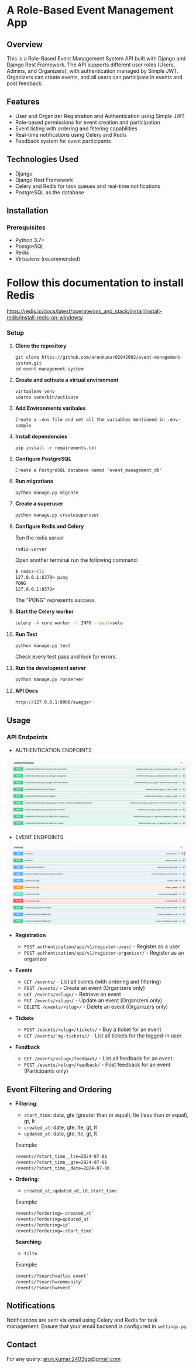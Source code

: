 # A Role-Based Event Management App

## Overview

This is a Role-Based Event Management System API built with Django and Django Rest Framework.
The API supports different user roles (Users, Admins, and Organizers), with authentication managed by Simple JWT.
Organizers can create events, and all users can participate in events and post feedback.

## Features

- User and Organizer Registration and Authentication using Simple JWT
- Role-based permissions for event creation and participation
- Event listing with ordering and filtering capabilities
- Real-time notifications using Celery and Redis
- Feedback system for event participants

## Technologies Used

- Django
- Django Rest Framework
- Celery and Redis for task queues and real-time notifications
- PostgreSQL as the database

## Installation

### Prerequisites

- Python 3.7+
- PostgreSQL
- Redis
- Virtualenv (recommended)

# Follow this documentation to install Redis
<a href="https://redis.io/docs/latest/operate/oss_and_stack/install/install-redis/install-redis-on-windows/">https://redis.io/docs/latest/operate/oss_and_stack/install/install-redis/install-redis-on-windows/</a>

### Setup

1. **Clone the repository**
    ```
    git clone https://github.com/arunkumar02042002/event-management-system.git
    cd event-management-system
    ```

2. **Create and activate a virtual environment**
    ```
    virtualenv venv
    source venv/bin/activate
    ```

3. **Add Environments varibales**
    ```
    Create a .env file and set all the variables mentioned in .env-sample
    ```

4. **Install dependencies**
    ```
    pip install -r requirements.txt
    ```

5. **Configure PostgreSQL**

    ```
    Create a PostgreSQL database named 'event_management_db'
    ```

6. **Run migrations**
    ```sh
    python manage.py migrate
    ```

7. **Create a superuser**
    ```sh
    python manage.py createsuperuser
    ```

8. **Configure Redis and Celery**

    Run the redis server
    ```
    redis-server
    ```

    Open another terminal run the following command:
    ```
    $ redis-cli
    127.0.0.1:6379> ping
    PONG
    127.0.0.1:6379>
    ```

    The "PONG" represents success.

9. **Start the Celery worker**
    ```sh
    celery -A core worker -l INFO --pool=solo
    ```

10. **Run Test**
    ```
    python manage.py test
    ```
    Check every test pass and look for errors.

11. **Run the development server**
    ```sh
    python manage.py runserver
    ```
12. **API Docs**
    ```sh
    http://127.0.0.1:8000/swagger
    ```

## Usage

### API Endpoints

- AUTHENTICATION ENDPOINTS

![AUTHENTICATION ENDPOINTS](readme_images/image.png)

- EVENT ENDPOINTS

![EVENT ENDPOINTS](readme_images/image-1.png)



- **Registration**
  - `POST authentication/api/v1/register-user/` - Register as a user
  - `POST authentication/api/v1/register-organizer/` - Register as an organizer

- **Events**
  - `GET /events/` - List all events (with ordering and filtering)
  - `POST /events/` - Create an event (Organizers only)
  - `GET /events/<slug>/` - Retrieve an event
  - `PUT /events/<slug>/` - Update an event (Organizers only)
  - `DELETE /events/<slug>/` - Delete an event (Organizers only)

- **Tickets**
  - `POST /events/<slug>/tickets/` - Buy a ticket for an event
  - `GET /events/'my-tickets//` - List all tickets for the logged-in user

- **Feedback**
  - `GET /events/<slug>/feedback/` - List all feedback for an event
  - `POST /events/<slug>/feedback/` - Post feedback for an event (Participants only)

## Event Filtering and Ordering

- **Filtering**:
  - `start_time`: date, gte (greater than or equal), lte (less than or equal), gt, lt
  - `created_at`: date, gte, lte, gt, lt
  - `updated_at`: date, gte, lte, gt, lt

  Example:
  ```
  /events/?start_time__lte=2024-07-01
  /events/?start_time__gte=2024-07-01
  /events/?start_time__date=2024-07-06
  ```

- **Ordering**:
  - `created_at`, `updated_at`, `id`, `start_time`

  Example:
  ```
  /events/?ordering=-created_at`
  /events/?ordering=updated_at`
  /events/?ordering=id`
  /events/?ordering=-start_time`
  ```

  **Searching**:
  - `tilte`

  Example:
  ```
  /events/?search=atlas event`
  /events/?search=community`
  /events/?search=event`
  ```

## Notifications

Notifications are sent via email using Celery and Redis for task management. Ensure that your email backend is configured in `settings.py`.


## Contact

For any query: arun.kumar.2403gg@gmail.com

